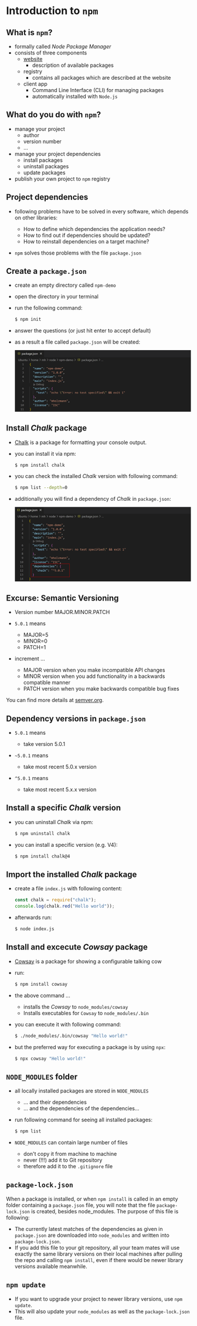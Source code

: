 # Introduction to `npm`

## What is `npm`?

- formally called _Node Package Manager_
- consists of three components
  - [website](https://www.npmjs.com)
    - description of available packages
  - registry
    - contains all packages which are described at the website
  - client app
    - Command Line Interface (CLI) for managing packages
    - automatically installed with `Node.js`

## What do you do with `npm`?

- manage your project
  - author
  - version number
  - …
- manage your project dependencies
  - install packages
  - uninstall packages
  - update packages
- publish your own project to `npm` registry

## Project dependencies

- following problems have to be solved in every software, which depends on other libraries:

  - How to define which dependencies the application needs?
  - How to find out if dependencies should be updated?
  - How to reinstall dependencies on a target machine?

- `npm` solves those problems with the file `package.json`

## Create a `package.json`

- create an empty directory called `npm-demo`
- open the directory in your terminal

- run the following command:

  ```bash
  $ npm init
  ```

- answer the questions (or just hit enter to accept default)

- as a result a file called `package.json` will be created:

  ![img](pics/package-json.png)

## Install _Chalk_ package

- [Chalk](https://www.npmjs.com/package/chalk) is a package for formatting your console output.

- you can install it via npm:

  ```bash
  $ npm install chalk
  ```

- you can check the installed _Chalk_ version with following command:

  ```bash
  $ npm list --depth=0
  ```

- additionally you will find a dependency of _Chalk_ in `package.json`:

  ![img](pics/package-json-with-chalk.png)

## Excurse: Semantic Versioning

- Version number MAJOR.MINOR.PATCH
- `5.0.1` means

  - MAJOR=5
  - MINOR=0
  - PATCH=1

- increment …
  - MAJOR version when you make incompatible API changes
  - MINOR version when you add functionality in a backwards compatible manner
  - PATCH version when you make backwards compatible bug fixes

You can find more details at [semver.org](semver.org).

## Dependency versions in `package.json`

- `5.0.1` means

  - take version 5.0.1

- `~5.0.1` means

  - take most recent 5.0.x version

- `^5.0.1` means
  - take most recent 5.x.x version

## Install a specific _Chalk_ version

- you can uninstall *Chalk* via npm:

  ```bash
  $ npm uninstall chalk
  ```

- you can install a specific version (e.g. V4):

  ```bash
  $ npm install chalk@4
  ```

## Import the installed _Chalk_ package

- create a file `index.js` with following content:

  ```javascript
  const chalk = require("chalk");
  console.log(chalk.red("Hello world"));
  ```

- afterwards run:

  ```bash
  $ node index.js
  ```

## Install and excecute _Cowsay_ package

- [Cowsay](https://www.npmjs.com/package/cowsay) is a package for showing a configurable talking cow

- run:

  ```bash
  $ npm install cowsay
  ```

- the above command ...

  - installs the _Cowsay_ to `node_modules/cowsay`
  - Installs executables for `Cowsay` to `node_modules/.bin`

- you can execute it with following command:

  ```bash
  $ ./node_modules/.bin/cowsay "Hello world!"
  ```

- but the preferred way for executing a package is by using `npx`:

  ```bash
  $ npx cowsay "Hello world!"
  ```

## `NODE_MODULES` folder

- all locally installed packages are stored in `NODE_MODULES`

  - ... and their dependencies
  - … and the dependencies of the dependencies...

- run following command for seeing all installed packages:

  ```bash
  $ npm list
  ```

- `NODE_MODULES` can contain large number of files

  - don't copy it from machine to machine
  - never (!!!) add it to Git repository
  - therefore add it to the `.gitignore` file

## `package-lock.json`

When a package is installed, or when `npm install` is called in an empty folder containing a `package.json` file, you will note that the file `package-lock.json` is created, besides node_modules.
The purpose of this file is following:

- The currently latest matches of the dependencies as given in `package.json` are downloaded into `node_modules` and written into `package-lock.json`.
- If you add this file to your git repository, all your team mates will use exactly the same library versions on their local machines after pulling the repo and calling `npm install`, even if there would be newer library versions available meanwhile.

## `npm update`

- If you want to upgrade your project to newer library versions, use `npm update`. 
- This will also update your `node_modules` as well as the `package-lock.json` file.
